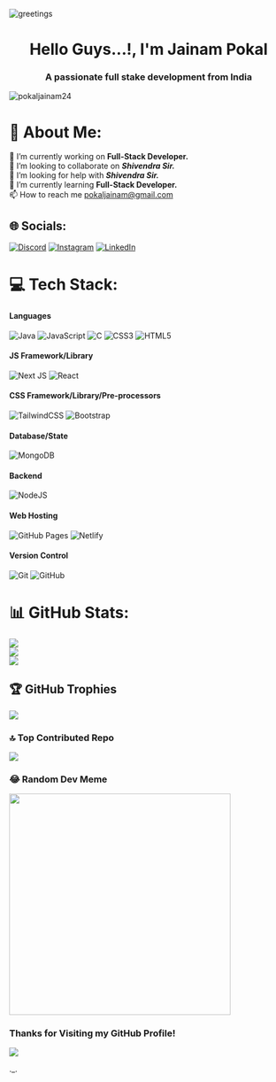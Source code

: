 
![greetings](https://user-images.githubusercontent.com/110078755/193393781-9c3579ca-1d5b-43b6-ae12-4d8fc018a1e7.gif)


<h1 align="center">Hello Guys...!, I'm Jainam Pokal</h1>
<h3 align="center">A passionate full stake development from India</h3>

<p align="left"> <img src="https://komarev.com/ghpvc/?username=pokaljainam24&label=Profile%20views&color=0e75b6&style=flat" alt="pokaljainam24" /> </p>

# 💫 About Me:
🔭 I’m currently working on <b>Full-Stack Developer.</b><br>👯 I’m looking to collaborate on <b><i>Shivendra Sir.</i></b><br>🤝 I’m looking for help with <b><i>Shivendra Sir.</i></b><br>🌱 I’m currently learning <b>Full-Stack Developer.</b><br>📫 How to reach me pokaljainam@gmail.com

## 🌐 Socials:
[![Discord](https://img.shields.io/badge/Discord-%237289DA.svg?logo=discord&logoColor=white)](https://discord.gg/pokaljainam24) 
[![Instagram](https://img.shields.io/badge/Instagram-%23E4405F.svg?logo=Instagram&logoColor=white)](https://instagram.com/jainam._.24____) 
[![LinkedIn](https://img.shields.io/badge/LinkedIn-%230077B5.svg?logo=linkedin&logoColor=white)](https://linkedin.com/in/linkedin.com/in/jainam-pokal-484413243) 

# 💻 Tech Stack:
#### Languages
![Java](https://img.shields.io/badge/-Java-000?style=for-the-badge&logo=java)
![JavaScript](https://img.shields.io/badge/-JavaScript-000?style=for-the-badge&logo=javascript)
![C](https://img.shields.io/badge/c-000?style=for-the-badge&logo=c&logoColor=white)
![CSS3](https://img.shields.io/badge/-CSS3-000?style=for-the-badge&logo=css3)
![HTML5](https://img.shields.io/badge/-HTML5-000?style=for-the-badge&logo=html5)

#### JS Framework/Library
![Next JS](https://img.shields.io/badge/-NextJS-000?style=for-the-badge&logo=next.js)
![React](https://img.shields.io/badge/-ReactJS-000?style=for-the-badge&logo=react)

#### CSS Framework/Library/Pre-processors
![TailwindCSS](https://img.shields.io/badge/-TailwindCSS-000?style=for-the-badge&logo=tailwind-css)
![Bootstrap](https://img.shields.io/badge/-Bootstrap-000?style=for-the-badge&logo=bootstrap)

#### Database/State
![MongoDB](https://img.shields.io/badge/-MongoDB-000?style=for-the-badge&logo=mongodb)

#### Backend
![NodeJS](https://img.shields.io/badge/-NodeJS-000?style=for-the-badge&logo=node.js&logoColor=pink)

#### Web Hosting
![GitHub Pages](https://img.shields.io/badge/-GitHub%20Pages-000?style=for-the-badge&logo=github)
![Netlify](https://img.shields.io/badge/-Netlify-000?style=for-the-badge&logo=netlify)

#### Version Control
![Git](https://img.shields.io/badge/-Git-000?style=for-the-badge&logo=git)
![GitHub](https://img.shields.io/badge/-GitHub-000?style=for-the-badge&logo=github)

# 📊 GitHub Stats:
![](https://github-readme-stats.vercel.app/api?username=pokaljainam24&theme=react&hide_border=false&include_all_commits=false&count_private=false)<br/>
![](https://github-readme-streak-stats.herokuapp.com/?user=pokaljainam24&theme=react&hide_border=false)<br/>
![](https://github-readme-stats.vercel.app/api/top-langs/?username=pokaljainam24&theme=react&hide_border=false&include_all_commits=false&count_private=false&layout=compact)

## 🏆 GitHub Trophies
![](https://github-profile-trophy.vercel.app/?username=pokaljainam24&theme=radical&no-frame=false&no-bg=false&margin-w=4)

### 🔝 Top Contributed Repo
![](https://github-contributor-stats.vercel.app/api?username=pokaljainam24&limit=5&theme=dark&combine_all_yearly_contributions=true)

### 😂 Random Dev Meme
<img src='https://memer-new.vercel.app/' style="height: 400px;"/>

### Thanks for Visiting my GitHub Profile!

[![](https://visitcount.itsvg.in/api?id=pokaljainam24&label=Profile%20Views&color=1&icon=0&pretty=true)](https://visitcount.itsvg.in)

<!-- Proudly created with GPRM ( https://gprm.itsvg.in ) -->

._.
